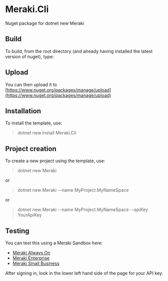 # Meraki.Cli

Nuget package for dotnet new Meraki

## Build

To build, from the root directory (and already having installed the latest version of nuget), type:
>

## Upload
You can then upload it to [https://www.nuget.org/packages/manage/upload](https://www.nuget.org/packages/manage/upload)

## Installation
To install the template, use:
> dotnet new install Meraki.Cli

## Project creation
To create a new project using the template, use:
> dotnet new Meraki

or

> dotnet new Meraki --name MyProject.MyNameSpace

or

> dotnet new Meraki --name MyProject.MyNameSpace --apiKey YourApiKey

## Testing

You can test this using a Meraki Sandbox here:

- [Meraki Always On](https://devnetsandbox.cisco.com/RM/Diagram/Index/a9487767-deef-4855-b3e3-880e7f39eadc?diagramType=Topology)
- [Meraki Enterprise](https://devnetsandbox.cisco.com/RM/Diagram/Index/e7b3932b-0d47-408e-946e-c23a0c031bda?diagramType=Topology)
- [Meraki Small Business](https://devnetsandbox.cisco.com/RM/Diagram/Index/aa48e6e2-3e59-4b87-bfe5-7833c45f8db8?diagramType=Topology)

After signing in, look in the lower left hand side of the page for your API key.
